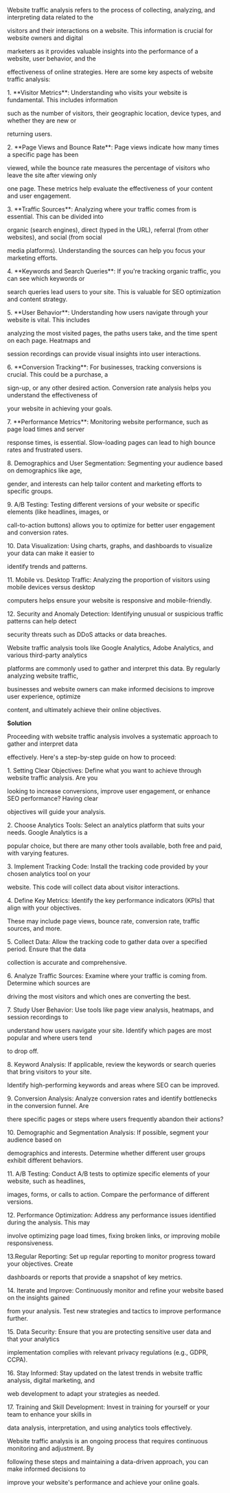 ﻿<a name="br1"></a> 

Website traffic analysis refers to the process of collecting, analyzing, and interpreting data related to the

visitors and their interactions on a website. This information is crucial for website owners and digital

marketers as it provides valuable insights into the performance of a website, user behavior, and the

effectiveness of online strategies. Here are some key aspects of website traffic analysis:

1\. \*\*Visitor Metrics\*\*: Understanding who visits your website is fundamental. This includes information

such as the number of visitors, their geographic location, device types, and whether they are new or

returning users.

2\. \*\*Page Views and Bounce Rate\*\*: Page views indicate how many times a specific page has been

viewed, while the bounce rate measures the percentage of visitors who leave the site after viewing only

one page. These metrics help evaluate the effectiveness of your content and user engagement.

3\. \*\*Traffic Sources\*\*: Analyzing where your traffic comes from is essential. This can be divided into

organic (search engines), direct (typed in the URL), referral (from other websites), and social (from social

media platforms). Understanding the sources can help you focus your marketing efforts.

4\. \*\*Keywords and Search Queries\*\*: If you're tracking organic traffic, you can see which keywords or

search queries lead users to your site. This is valuable for SEO optimization and content strategy.

5\. \*\*User Behavior\*\*: Understanding how users navigate through your website is vital. This includes

analyzing the most visited pages, the paths users take, and the time spent on each page. Heatmaps and

session recordings can provide visual insights into user interactions.

6\. \*\*Conversion Tracking\*\*: For businesses, tracking conversions is crucial. This could be a purchase, a

sign-up, or any other desired action. Conversion rate analysis helps you understand the effectiveness of

your website in achieving your goals.

7\. \*\*Performance Metrics\*\*: Monitoring website performance, such as page load times and server

response times, is essential. Slow-loading pages can lead to high bounce rates and frustrated users.



<a name="br2"></a> 

8\. Demographics and User Segmentation: Segmenting your audience based on demographics like age,

gender, and interests can help tailor content and marketing efforts to specific groups.

9\. A/B Testing: Testing different versions of your website or specific elements (like headlines, images, or

call-to-action buttons) allows you to optimize for better user engagement and conversion rates.

10\. Data Visualization: Using charts, graphs, and dashboards to visualize your data can make it easier to

identify trends and patterns.

11\. Mobile vs. Desktop Traffic: Analyzing the proportion of visitors using mobile devices versus desktop

computers helps ensure your website is responsive and mobile-friendly.

12\. Security and Anomaly Detection: Identifying unusual or suspicious traffic patterns can help detect

security threats such as DDoS attacks or data breaches.

Website traffic analysis tools like Google Analytics, Adobe Analytics, and various third-party analytics

platforms are commonly used to gather and interpret this data. By regularly analyzing website traffic,

businesses and website owners can make informed decisions to improve user experience, optimize

content, and ultimately achieve their online objectives.

**Solution**

Proceeding with website traffic analysis involves a systematic approach to gather and interpret data

effectively. Here's a step-by-step guide on how to proceed:

1\. Setting Clear Objectives: Define what you want to achieve through website traffic analysis. Are you

looking to increase conversions, improve user engagement, or enhance SEO performance? Having clear

objectives will guide your analysis.



<a name="br3"></a> 

2\. Choose Analytics Tools: Select an analytics platform that suits your needs. Google Analytics is a

popular choice, but there are many other tools available, both free and paid, with varying features.

3\. Implement Tracking Code: Install the tracking code provided by your chosen analytics tool on your

website. This code will collect data about visitor interactions.

4\. Define Key Metrics: Identify the key performance indicators (KPIs) that align with your objectives.

These may include page views, bounce rate, conversion rate, traffic sources, and more.

5\. Collect Data: Allow the tracking code to gather data over a specified period. Ensure that the data

collection is accurate and comprehensive.

6\. Analyze Traffic Sources: Examine where your traffic is coming from. Determine which sources are

driving the most visitors and which ones are converting the best.

7\. Study User Behavior: Use tools like page view analysis, heatmaps, and session recordings to

understand how users navigate your site. Identify which pages are most popular and where users tend

to drop off.

8\. Keyword Analysis: If applicable, review the keywords or search queries that bring visitors to your site.

Identify high-performing keywords and areas where SEO can be improved.

9\. Conversion Analysis: Analyze conversion rates and identify bottlenecks in the conversion funnel. Are

there specific pages or steps where users frequently abandon their actions?

10\. Demographic and Segmentation Analysis: If possible, segment your audience based on

demographics and interests. Determine whether different user groups exhibit different behaviors.

11\. A/B Testing: Conduct A/B tests to optimize specific elements of your website, such as headlines,

images, forms, or calls to action. Compare the performance of different versions.



<a name="br4"></a> 

12\. Performance Optimization: Address any performance issues identified during the analysis. This may

involve optimizing page load times, fixing broken links, or improving mobile responsiveness.

13\.Regular Reporting: Set up regular reporting to monitor progress toward your objectives. Create

dashboards or reports that provide a snapshot of key metrics.

14\. Iterate and Improve: Continuously monitor and refine your website based on the insights gained

from your analysis. Test new strategies and tactics to improve performance further.

15\. Data Security: Ensure that you are protecting sensitive user data and that your analytics

implementation complies with relevant privacy regulations (e.g., GDPR, CCPA).

16\. Stay Informed: Stay updated on the latest trends in website traffic analysis, digital marketing, and

web development to adapt your strategies as needed.

17\. Training and Skill Development: Invest in training for yourself or your team to enhance your skills in

data analysis, interpretation, and using analytics tools effectively.

Website traffic analysis is an ongoing process that requires continuous monitoring and adjustment. By

following these steps and maintaining a data-driven approach, you can make informed decisions to

improve your website's performance and achieve your online goals.



